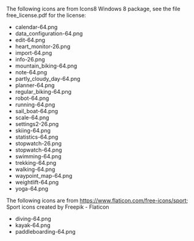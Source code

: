 
The following icons are from Icons8 Windows 8 package, see the file
free_license.pdf for the license:

* calendar-64.png
* data_configuration-64.png
* edit-64.png
* heart_monitor-26.png
* import-64.png
* info-26.png
* mountain_biking-64.png
* note-64.png
* partly_cloudy_day-64.png
* planner-64.png
* regular_biking-64.png
* robot-64.png
* running-64.png
* sail_boat-64.png
* scale-64.png
* settings2-26.png
* skiing-64.png
* statistics-64.png
* stopwatch-26.png
* stopwatch-64.png
* swimming-64.png
* trekking-64.png
* walking-64.png
* waypoint_map-64.png
* weightlift-64.png
* yoga-64.png

The following icons are from https://www.flaticon.com/free-icons/sport; Sport
icons created by Freepik - Flaticon

* diving-64.png
* kayak-64.png
* paddleboarding-64.png
